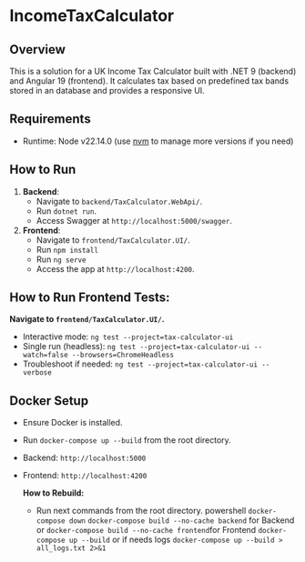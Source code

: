# IncomeTaxCalculator

## Overview
This is a solution for a UK Income Tax Calculator built with .NET 9 (backend) and Angular 19 (frontend).
It calculates tax based on predefined tax bands stored in an database and provides a responsive UI.

## Requirements
- Runtime: Node v22.14.0 (use [nvm](https://github.com/coreybutler/nvm-windows) to manage more versions if you need)

## How to Run
1. **Backend**:
   - Navigate to `backend/TaxCalculator.WebApi/`.
   - Run `dotnet run`.
   - Access Swagger at `http://localhost:5000/swagger`.
2. **Frontend**:
   - Navigate to `frontend/TaxCalculator.UI/`.
   - Run `npm install`
   - Run `ng serve`
   - Access the app at `http://localhost:4200`.

## How to Run Frontend Tests:
   **Navigate to `frontend/TaxCalculator.UI/`.**  
   - Interactive mode: `ng test --project=tax-calculator-ui`
   - Single run (headless): `ng test --project=tax-calculator-ui --watch=false --browsers=ChromeHeadless`  
   - Troubleshoot if needed: `ng test --project=tax-calculator-ui --verbose`

## Docker Setup
- Ensure Docker is installed.
- Run `docker-compose up --build` from the root directory.
- Backend: `http://localhost:5000`
- Frontend: `http://localhost:4200`

   **How to Rebuild:** 
   - Run next commands from the root directory.
powershell
    `docker-compose down`
    `docker-compose build --no-cache backend` for Backend or  `docker-compose build --no-cache frontend`for Frontend
    `docker-compose up --build`    or if needs logs     `docker-compose up --build > all_logs.txt 2>&1`